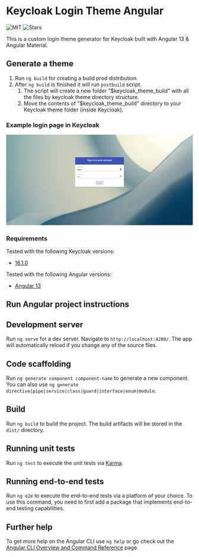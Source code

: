# Keycloak Login Theme Angular
![MIT](https://img.shields.io/github/license/alexthelion/keycloak-login-theme-angular)
![Stars](https://img.shields.io/github/stars/alexthelion/keycloak-login-theme-angular?style=social)

This is a custom login theme generator for Keycloak built with Angular 13 & Angular Material.


## Generate a theme
1. Run `ng build` for creating a build prod distribution.
2. After `ng build` is finished it will run `postbuild` script.
   1. The script will create a new folder "$keycloak_theme_build" with all the files by keycloak theme directory structure.
   2. Move the contents of "$keycloak_theme_build" directory to your Keycloak theme folder (inside Keycloak). 

### Example login page in Keycloak
![Demo Image](images/keycloak_angular.png)

### Requirements
Tested with the following Keycloak versions:
* [16.1.0](https://hub.docker.com/layers/jboss/keycloak/16.1.0/images/sha256-6ecb9492224c6cfbb55d43f64a5ab634145d8cc1eba14eae8c37e3afde89546e?context=explore)

Tested with the following Angular versions:
* [Angular 13](https://github.com/angular/angular-cli)

## Run Angular project instructions

## Development server

Run `ng serve` for a dev server. Navigate to `http://localhost:4200/`. The app will automatically reload if you change any of the source files.

## Code scaffolding

Run `ng generate component component-name` to generate a new component. You can also use `ng generate directive|pipe|service|class|guard|interface|enum|module`.

## Build

Run `ng build` to build the project. The build artifacts will be stored in the `dist/` directory.

## Running unit tests

Run `ng test` to execute the unit tests via [Karma](https://karma-runner.github.io).
## Running end-to-end tests

Run `ng e2e` to execute the end-to-end tests via a platform of your choice. To use this command, you need to first add a package that implements end-to-end testing capabilities.

## Further help

To get more help on the Angular CLI use `ng help` or go check out the [Angular CLI Overview and Command Reference](https://angular.io/cli) page.
